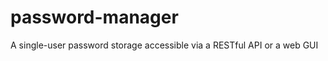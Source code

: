 password-manager
================

A single-user password storage accessible via a RESTful API or a web GUI 